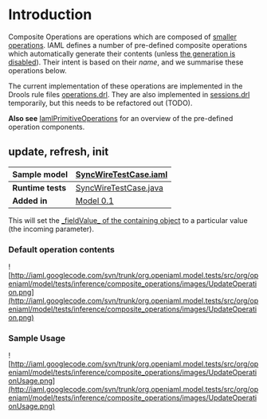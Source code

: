 # Introduction #

Composite Operations are operations which are composed of [smaller operations](IamlOperations.md). IAML defines a number of pre-defined composite operations which automatically generate their contents (unless [the generation is disabled](IamlInference.md)). Their intent is based on their _name_, and we summarise these operations below.

The current implementation of these operations are implemented in the Drools rule files  [operations.drl](http://code.google.com/p/iaml/source/browse/trunk/org.openiaml.model.drools/rules/operations.drl#52). They are also implemented in [sessions.drl](http://code.google.com/p/iaml/source/browse/trunk/org.openiaml.model.drools/rules/sessions.drl) temporarily, but this needs to be refactored out (TODO).

**Also see** [IamlPrimitiveOperations](IamlPrimitiveOperations.md) for an overview of the pre-defined operation components.

## update, refresh, init ##

| **Sample model** | [SyncWireTestCase.iaml](http://iaml.googlecode.com/svn/trunk/org.openiaml.model.tests/src/org/openiaml/model/tests/inference/SyncWireTestCase.iaml) |
|:-----------------|:----------------------------------------------------------------------------------------------------------------------------------------------------|
| **Runtime tests** | [SyncWireTestCase.java](http://code.google.com/p/iaml/source/browse/trunk/org.openiaml.model.tests/src/org/openiaml/model/tests/inference/SyncWireTestCase.java) |
| **Added in** | [Model 0.1](Model0_1.md) |

This will set the [\_fieldValue\_ of the containing object](IamlApplicationElementProperties.md) to a particular value (the incoming parameter).

### Default operation contents ###
![http://iaml.googlecode.com/svn/trunk/org.openiaml.model.tests/src/org/openiaml/model/tests/inference/composite_operations/images/UpdateOperation.png](http://iaml.googlecode.com/svn/trunk/org.openiaml.model.tests/src/org/openiaml/model/tests/inference/composite_operations/images/UpdateOperation.png)

### Sample Usage ###
![http://iaml.googlecode.com/svn/trunk/org.openiaml.model.tests/src/org/openiaml/model/tests/inference/composite_operations/images/UpdateOperationUsage.png](http://iaml.googlecode.com/svn/trunk/org.openiaml.model.tests/src/org/openiaml/model/tests/inference/composite_operations/images/UpdateOperationUsage.png)